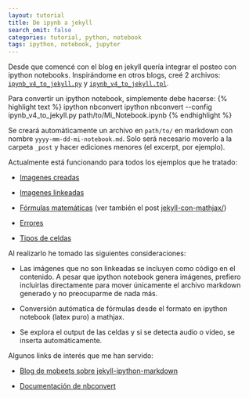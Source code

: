 ```yaml
---
layout: tutorial
title: De ipynb a jekyll
search_omit: false
categories: tutorial, python, notebook
tags: ipython, notebook, jupyter
---
```


Desde que comencé con el blog en jekyll quería integrar el posteo con ipython notebooks.
Inspirándome en otros blogs, creé 2 archivos: [`ipynb_v4_to_jekyll.py`](https://github.com/sebastiandres/sebastiandres.github.io/blob/master/ipynb_v4_to_jekyll.py) y [`ipynb_v4_to_jekyll.tpl`](https://github.com/sebastiandres/sebastiandres.github.io/blob/master/ipynb_v4_to_jekyll.tpl).

Para convertir un ipython notebook, simplemente debe hacerse:
{% highlight text %} 
ipython nbconvert ipython nbconvert --config ipynb_v4_to_jekyll.py path/to/Mi_Notebook.ipynb 
{% endhighlight %}

Se creará automáticamente un archivo en `path/to/` en markdown con nombre `yyyy-mm-dd-mi-notebook.md`. 
Solo será necesario moverlo a la carpeta `_post` y hacer ediciones menores (el excerpt, por ejemplo). 

Actualmente está funcionando para todos los ejemplos que he tratado:

 * [Imagenes creadas](../test-1-imagenes-creadas)

 * [Imagenes linkeadas](../test-2-imagenes-linkeadas)

 * [Fórmulas matemáticas](../test-3-formulas) (ver también el post [jekyll-con-mathjax/](../jekyll-con-mathjax/))

 * [Errores](../test-4-errores)

 * [Tipos de celdas](../test-5-tipos-de-celdas)

Al realizarlo he tomado las siguientes consideraciones:

 * Las imágenes que no son linkeadas se incluyen como código en el contenido. A pesar que ipython notebook genera imágenes, prefiero incluirlas directamente para mover únicamente el archivo markdown generado y no preocuparme de nada más.

 * Conversión autómatica de fórmulas desde el formato en ipython notebook (latex puro) a mathjax.

 * Se explora el output de las celdas y si se detecta audio o video, se inserta automáticamente.

Algunos links de interés que me han servido:

 * [Blog de mobeets sobre jekyll-ipython-markdown](https://github.com/mobeets/jekyll-ipython-markdown)

 * [Documentación de nbconvert](http://nbconvert.readthedocs.org/en/latest/customizing.html)
